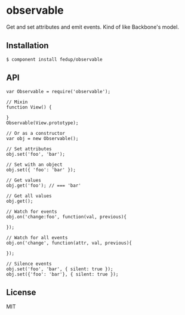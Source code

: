 
# observable

  Get and set attributes and emit events. Kind of like Backbone's model.

## Installation

    $ component install fedup/observable

## API

    var Observable = require('observable');

    // Mixin
    function View() {

    }
    Observable(View.prototype);

    // Or as a constructor
    var obj = new Observable();

    // Set attributes
    obj.set('foo', 'bar');

    // Set with an object
    obj.set({ 'foo': 'bar' });

    // Get values
    obj.get('foo'); // === 'bar'

    // Get all values
    obj.get();

    // Watch for events
    obj.on('change:foo', function(val, previous){

    });

    // Watch for all events
    obj.on('change', function(attr, val, previous){

    });

    // Silence events
    obj.set('foo', 'bar', { silent: true });
    obj.set({'foo': 'bar'}, { silent: true });

## License

  MIT
